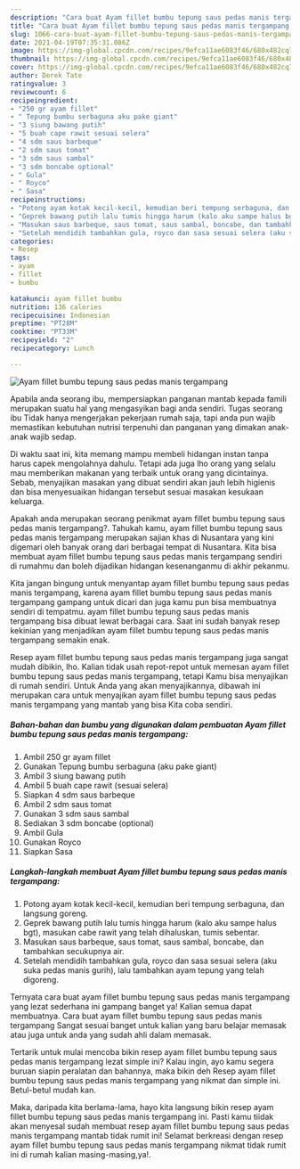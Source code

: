 ```yaml
---
description: "Cara buat Ayam fillet bumbu tepung saus pedas manis tergampang Sederhana dan Mudah Dibuat"
title: "Cara buat Ayam fillet bumbu tepung saus pedas manis tergampang Sederhana dan Mudah Dibuat"
slug: 1066-cara-buat-ayam-fillet-bumbu-tepung-saus-pedas-manis-tergampang-sederhana-dan-mudah-dibuat
date: 2021-04-19T07:35:31.086Z
image: https://img-global.cpcdn.com/recipes/9efca11ae6083f46/680x482cq70/ayam-fillet-bumbu-tepung-saus-pedas-manis-tergampang-foto-resep-utama.jpg
thumbnail: https://img-global.cpcdn.com/recipes/9efca11ae6083f46/680x482cq70/ayam-fillet-bumbu-tepung-saus-pedas-manis-tergampang-foto-resep-utama.jpg
cover: https://img-global.cpcdn.com/recipes/9efca11ae6083f46/680x482cq70/ayam-fillet-bumbu-tepung-saus-pedas-manis-tergampang-foto-resep-utama.jpg
author: Derek Tate
ratingvalue: 3
reviewcount: 6
recipeingredient:
- "250 gr ayam fillet"
- " Tepung bumbu serbaguna aku pake giant"
- "3 siung bawang putih"
- "5 buah cape rawit sesuai selera"
- "4 sdm saus barbeque"
- "2 sdm saus tomat"
- "3 sdm saus sambal"
- "3 sdm boncabe optional"
- " Gula"
- " Royco"
- " Sasa"
recipeinstructions:
- "Potong ayam kotak kecil-kecil, kemudian beri tempung serbaguna, dan langsung goreng."
- "Geprek bawang putih lalu tumis hingga harum (kalo aku sampe halus bgt), masukan cabe rawit yang telah dihaluskan, tumis sebentar."
- "Masukan saus barbeque, saus tomat, saus sambal, boncabe, dan tambahkan secukupnya air."
- "Setelah mendidih tambahkan gula, royco dan sasa sesuai selera (aku suka pedas manis gurih), lalu tambahkan ayam tepung yang telah digoreng."
categories:
- Resep
tags:
- ayam
- fillet
- bumbu

katakunci: ayam fillet bumbu 
nutrition: 136 calories
recipecuisine: Indonesian
preptime: "PT28M"
cooktime: "PT33M"
recipeyield: "2"
recipecategory: Lunch

---
```



![Ayam fillet bumbu tepung saus pedas manis tergampang](https://img-global.cpcdn.com/recipes/9efca11ae6083f46/680x482cq70/ayam-fillet-bumbu-tepung-saus-pedas-manis-tergampang-foto-resep-utama.jpg)

Apabila anda seorang ibu, mempersiapkan panganan mantab kepada famili merupakan suatu hal yang mengasyikan bagi anda sendiri. Tugas seorang ibu Tidak hanya mengerjakan pekerjaan rumah saja, tapi anda pun wajib memastikan kebutuhan nutrisi terpenuhi dan panganan yang dimakan anak-anak wajib sedap.

Di waktu  saat ini, kita memang mampu membeli hidangan instan tanpa harus capek mengolahnya dahulu. Tetapi ada juga lho orang yang selalu mau memberikan makanan yang terbaik untuk orang yang dicintainya. Sebab, menyajikan masakan yang dibuat sendiri akan jauh lebih higienis dan bisa menyesuaikan hidangan tersebut sesuai masakan kesukaan keluarga. 



Apakah anda merupakan seorang penikmat ayam fillet bumbu tepung saus pedas manis tergampang?. Tahukah kamu, ayam fillet bumbu tepung saus pedas manis tergampang merupakan sajian khas di Nusantara yang kini digemari oleh banyak orang dari berbagai tempat di Nusantara. Kita bisa membuat ayam fillet bumbu tepung saus pedas manis tergampang sendiri di rumahmu dan boleh dijadikan hidangan kesenanganmu di akhir pekanmu.

Kita jangan bingung untuk menyantap ayam fillet bumbu tepung saus pedas manis tergampang, karena ayam fillet bumbu tepung saus pedas manis tergampang gampang untuk dicari dan juga kamu pun bisa membuatnya sendiri di tempatmu. ayam fillet bumbu tepung saus pedas manis tergampang bisa dibuat lewat berbagai cara. Saat ini sudah banyak resep kekinian yang menjadikan ayam fillet bumbu tepung saus pedas manis tergampang semakin enak.

Resep ayam fillet bumbu tepung saus pedas manis tergampang juga sangat mudah dibikin, lho. Kalian tidak usah repot-repot untuk memesan ayam fillet bumbu tepung saus pedas manis tergampang, tetapi Kamu bisa menyajikan di rumah sendiri. Untuk Anda yang akan menyajikannya, dibawah ini merupakan cara untuk menyajikan ayam fillet bumbu tepung saus pedas manis tergampang yang mantab yang bisa Kita coba sendiri.

<!--inarticleads1-->

##### Bahan-bahan dan bumbu yang digunakan dalam pembuatan Ayam fillet bumbu tepung saus pedas manis tergampang:

1. Ambil 250 gr ayam fillet
1. Gunakan  Tepung bumbu serbaguna (aku pake giant)
1. Ambil 3 siung bawang putih
1. Ambil 5 buah cape rawit (sesuai selera)
1. Siapkan 4 sdm saus barbeque
1. Ambil 2 sdm saus tomat
1. Gunakan 3 sdm saus sambal
1. Sediakan 3 sdm boncabe (optional)
1. Ambil  Gula
1. Gunakan  Royco
1. Siapkan  Sasa




<!--inarticleads2-->

##### Langkah-langkah membuat Ayam fillet bumbu tepung saus pedas manis tergampang:

1. Potong ayam kotak kecil-kecil, kemudian beri tempung serbaguna, dan langsung goreng.
1. Geprek bawang putih lalu tumis hingga harum (kalo aku sampe halus bgt), masukan cabe rawit yang telah dihaluskan, tumis sebentar.
1. Masukan saus barbeque, saus tomat, saus sambal, boncabe, dan tambahkan secukupnya air.
1. Setelah mendidih tambahkan gula, royco dan sasa sesuai selera (aku suka pedas manis gurih), lalu tambahkan ayam tepung yang telah digoreng.




Ternyata cara buat ayam fillet bumbu tepung saus pedas manis tergampang yang lezat sederhana ini gampang banget ya! Kalian semua dapat membuatnya. Cara buat ayam fillet bumbu tepung saus pedas manis tergampang Sangat sesuai banget untuk kalian yang baru belajar memasak atau juga untuk anda yang sudah ahli dalam memasak.

Tertarik untuk mulai mencoba bikin resep ayam fillet bumbu tepung saus pedas manis tergampang lezat simple ini? Kalau ingin, ayo kamu segera buruan siapin peralatan dan bahannya, maka bikin deh Resep ayam fillet bumbu tepung saus pedas manis tergampang yang nikmat dan simple ini. Betul-betul mudah kan. 

Maka, daripada kita berlama-lama, hayo kita langsung bikin resep ayam fillet bumbu tepung saus pedas manis tergampang ini. Pasti kamu tiidak akan menyesal sudah membuat resep ayam fillet bumbu tepung saus pedas manis tergampang mantab tidak rumit ini! Selamat berkreasi dengan resep ayam fillet bumbu tepung saus pedas manis tergampang nikmat tidak rumit ini di rumah kalian masing-masing,ya!.

